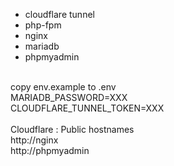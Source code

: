 - cloudflare tunnel<br>
- php-fpm<br>
- nginx<br>
- mariadb<br>
- phpmyadmin<br>
<br>
copy env.example to .env<br>
MARIADB_PASSWORD=XXX<br>
CLOUDFLARE_TUNNEL_TOKEN=XXX<br>
<br>
Cloudflare : Public hostnames<br>
http://nginx<br>
http://phpmyadmin<br>
